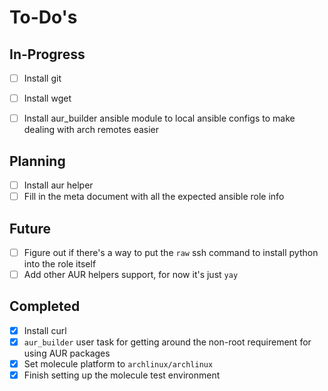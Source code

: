 To-Do's
=======

In-Progress
-----------

- [ ] Install git
- [ ] Install wget
- [ ] Install aur_builder ansible module to local ansible configs to make dealing with arch remotes easier


Planning
--------

- [ ] Install aur helper
- [ ] Fill in the meta document with all the expected ansible role info

Future
------

- [ ] Figure out if there's a way to put the `raw` ssh command to install python into the role itself
- [ ] Add other AUR helpers support, for now it's just `yay`

Completed
---------

- [x] Install curl
- [x] `aur_builder` user task for getting around the non-root requirement for using AUR packages
- [x] Set molecule platform to `archlinux/archlinux`
- [x] Finish setting up the molecule test environment
